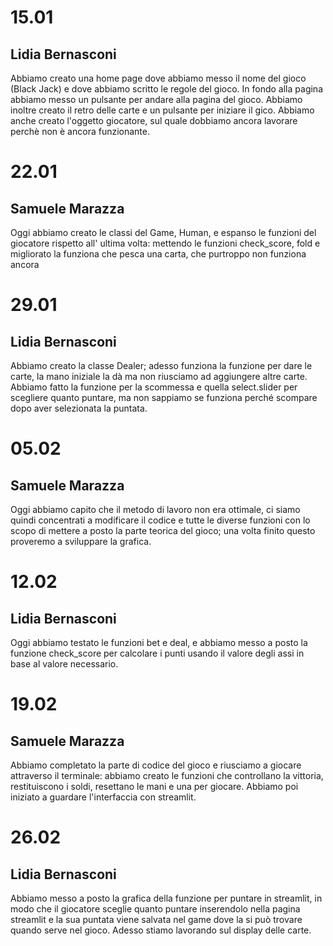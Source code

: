 # 15.01
## Lidia Bernasconi
Abbiamo creato una home page dove abbiamo messo il nome del gioco (Black Jack) e dove abbiamo scritto le regole del gioco. In fondo alla pagina abbiamo messo un pulsante per andare alla pagina del gioco. Abbiamo inoltre creato il retro delle carte e un pulsante per iniziare il gico. Abbiamo anche creato l'oggetto giocatore, sul quale dobbiamo ancora lavorare perchè non è ancora funzionante.

# 22.01
## Samuele Marazza
Oggi abbiamo creato le classi del Game, Human, e espanso le funzioni del giocatore rispetto all' ultima volta: mettendo le funzioni check_score, fold e migliorato la funziona che pesca una carta, che purtroppo non funziona ancora

# 29.01
## Lidia Bernasconi
Abbiamo creato la classe Dealer; adesso funziona la funzione per dare le carte, la mano iniziale la dà ma non riusciamo ad aggiungere altre carte. Abbiamo fatto la funzione per la scommessa e quella select.slider per scegliere quanto puntare, ma non sappiamo se funziona perché scompare dopo aver selezionata la puntata.

# 05.02
## Samuele Marazza
Oggi abbiamo capito che il metodo di lavoro non era ottimale, ci siamo quindi concentrati a modificare il codice e tutte le diverse funzioni con lo scopo di mettere a posto la parte teorica del gioco; una volta finito questo proveremo a sviluppare la grafica.

# 12.02
## Lidia Bernasconi
Oggi abbiamo testato le funzioni bet e deal, e abbiamo messo a posto la funzione check_score per calcolare i punti usando il valore degli assi in base al valore necessario.

# 19.02
##  Samuele Marazza
Abbiamo completato la parte di codice del gioco e riusciamo a giocare attraverso il terminale: abbiamo creato le funzioni che controllano la vittoria, restituiscono i soldi, resettano le mani e una per giocare. Abbiamo poi iniziato a guardare l'interfaccia con streamlit.

# 26.02
## Lidia Bernasconi
Abbiamo messo a posto la grafica della funzione per puntare in streamlit, in modo che il giocatore sceglie quanto puntare inserendolo nella pagina streamlit e la sua puntata viene salvata nel game dove la si può trovare quando serve nel gioco. Adesso stiamo lavorando sul display delle carte.